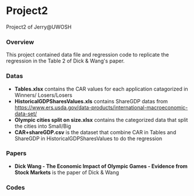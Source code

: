 # Project2
Project2 of Jerry@UWOSH

### Overview
This project contained data file and regression code to replicate the regression in the Table 2 of Dick & Wang's paper.


### Datas
* __Tables.xlsx__ contains the CAR values for each application catagorized in Winners/ Losers/Losers
* __HistoricalGDPSharesValues.xls__ contains ShareGDP datas from https://www.ers.usda.gov/data-products/international-macroeconomic-data-set/
* __Olympic cities split on size.xlsx__ contains the categorized data that split the cities into Small/Big
* __CAR+shareGDP.csv__ is the dataset that combine CAR in Tables and ShareGDP in HistoricalGDPSharesValues to do the regression


### Papers
* __Dick Wang - The Economic Impact of Olympic Games - Evidence from Stock Markets__ is the paper of Dick & Wang

### Codes
